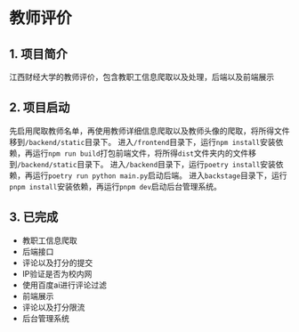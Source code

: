 # 教师评价

## 1. 项目简介

江西财经大学的教师评价，包含教职工信息爬取以及处理，后端以及前端展示

## 2. 项目启动

先启用爬取教师名单，再使用教师详细信息爬取以及教师头像的爬取，将所得文件移到`/backend/static`目录下。
进入`/frontend`目录下，运行`npm install`安装依赖，再运行`npm run build`打包前端文件，将所得`dist`文件夹内的文件移到`/backend/static`目录下。
进入`/backend`目录下，运行`poetry install`安装依赖，再运行`poetry run python main.py`启动后端。
进入`backstage`目录下，运行`pnpm install`安装依赖，再运行`pnpm dev`启动后台管理系统。

## 3. 已完成

- 教职工信息爬取
- 后端接口
- 评论以及打分的提交
- IP验证是否为校内网
- 使用百度ai进行评论过滤
- 前端展示
- 评论以及打分限流
- 后台管理系统
